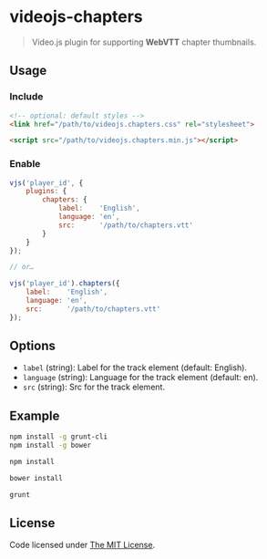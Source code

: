 # videojs-chapters

> Video.js plugin for supporting **WebVTT** chapter thumbnails.

## Usage

### Include

```html
<!-- optional: default styles -->
<link href="/path/to/videojs.chapters.css" rel="stylesheet">

<script src="/path/to/videojs.chapters.min.js"></script>
```

### Enable

```js
vjs('player_id', {
    plugins: {
        chapters: {
            label:    'English',
            language: 'en',
            src:      '/path/to/chapters.vtt'
        }
    }
});

// or…

vjs('player_id').chapters({
    label:    'English',
    language: 'en',
    src:      '/path/to/chapters.vtt'
});
```

## Options

- `label` (string): Label for the track element (default: English).
- `language` (string): Language for the track element (default: en).
- `src` (string): Src for the track element.

## Example

```bash
npm install -g grunt-cli
npm install -g bower

npm install

bower install

grunt
```

## License

Code licensed under [The MIT License](https://github.com/chemoish/videojs-chapters/blob/master/README.md).
